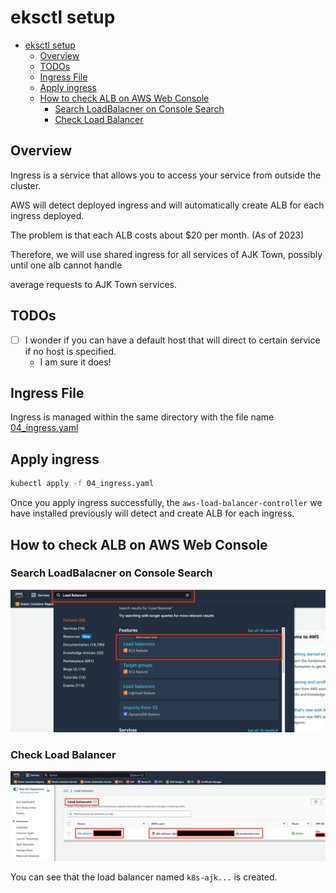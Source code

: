 # eksctl setup

<!-- TOC -->

- [eksctl setup](#eksctl-setup)
  - [Overview](#overview)
  - [TODOs](#todos)
  - [Ingress File](#ingress-file)
  - [Apply ingress](#apply-ingress)
  - [How to check ALB on AWS Web Console](#how-to-check-alb-on-aws-web-console)
    - [Search LoadBalacner on Console Search](#search-loadbalacner-on-console-search)
    - [Check Load Balancer](#check-load-balancer)

<!-- /TOC -->

## Overview

Ingress is a service that allows you to access your service from outside the cluster.

AWS will detect deployed ingress and will automatically create ALB for each ingress deployed.

The problem is that each ALB costs about $20 per month. (As of 2023)

Therefore, we will use shared ingress for all services of AJK Town, possibly until one alb cannot handle

average requests to AJK Town services.

## TODOs

- [ ] I wonder if you can have a default host that will direct to certain service if no host is specified.
  - I am sure it does!

## Ingress File

Ingress is managed within the same directory with the file name [04_ingress.yaml](./04_ingress.yaml)


## Apply ingress

```sh
kubectl apply -f 04_ingress.yaml
```

Once you apply ingress successfully, the `aws-load-balancer-controller` we have installed previously will detect and create ALB for each ingress.

## How to check ALB on AWS Web Console

### Search LoadBalacner on Console Search
![Search LoadBalancer on Console Search](./assets/search_load_balancer_on_aws_console.png)


### Check Load Balancer
![created load balancer](./assets/created_load_balancer.png)

You can see that the load balancer named `k8s-ajk...` is created.